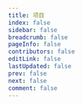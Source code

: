 ```yaml
---
title: 项目
index: false
sidebar: false
breadcrumb: false
pageInfo: false
contributors: false
editLink: false
lastUpdated: false
prev: false
next: false
comment: false
---
```


<script setup lang="ts">
import ProjectsPage from "@ProjectsPage";
</script>

<ProjectsPage />

<style scoped lang="scss">
.theme-hope-content {
  margin: 0;
  padding: 0;
  max-width: none;
  position: relative;
  z-index: 1;
  top: -161px;
  @media (min-width: 1440px) {
    padding-left: 16rem;
  }
}
</style>

